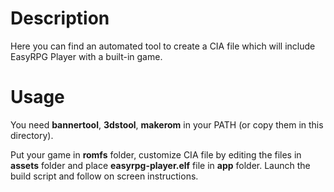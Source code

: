 # Description

Here you can find an automated tool to create a CIA file which will include EasyRPG Player with a built-in game.

# Usage

You need **bannertool**, **3dstool**, **makerom** in your PATH (or copy them in this directory).

Put your game in **romfs** folder, customize CIA file by editing the files in **assets** folder and place **easyrpg-player.elf** file in **app** folder.
Launch the build script and follow on screen instructions.
